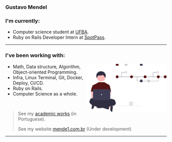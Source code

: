 ### Gustavo Mendel

<h3 align="left">I'm currently:</h3>

* Computer science student at [UFBA](https://bcc.ufba.br).
* Ruby on Rails Developer Intern at [SpotPass](http://www.spotpass.com.br/).

---

<h3 align="left">I've been working with:</h3>
<img src="img.svg" width="250" align="right">

- Math, Data structure, Algorithm, Object-oriented Programming.
- Infra, Linux Terminal, Git, Docker, Deploy, CI/CD.
- Ruby on Rails.
- Computer Science as a whole.

<br>

> See my [academic works](https://github.com/mende1/projetos-da-faculdade) (in Portuguese).
> 
> See my website [mende1.com.br](https://mende1.github.io) (Under development)

---
